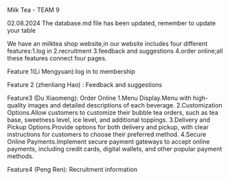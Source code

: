 Milk Tea - TEAM 9

02.08.2024 The database.md file has been updated, remember to update your table


We have an milktea shop website,in our website includes four different features:1.log in 2.recruitment 3.feedback and suggestions 4.order online;all these features connect four pages.

Feature 1(Li Mengyuan):log in to membership

Feature 2 (zhenliang Hao) : Feedback and suggestions

Feature3 (Du Xiaomeng): Order Online
1.Menu Display.Menu with high-quality images and detailed descriptions of each beverage.
2.Customization Options.Allow customers to customize their bubble tea orders, such as tea base, sweetness level, ice level, and additional toppings.
3.Delivery and Pickup Options.Provide options for both delivery and pickup, with clear instructions for customers to choose their preferred method.
4.Secure Online Payments.Implement secure payment gateways to accept online payments, including credit cards, digital wallets, and other popular payment methods.





Feature4 (Peng Ren): Recruitment information
